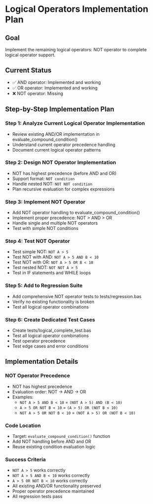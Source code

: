 # Logical Operators Implementation Plan

## Goal
Implement the remaining logical operators: NOT operator to complete logical operator support.

## Current Status
- ✅ AND operator: Implemented and working
- ✅ OR operator: Implemented and working  
- ❌ NOT operator: Missing

## Step-by-Step Implementation Plan

### Step 1: Analyze Current Logical Operator Implementation
- Review existing AND/OR implementation in evaluate_compound_condition()
- Understand current operator precedence handling
- Document current logical operator patterns

### Step 2: Design NOT Operator Implementation
- NOT has highest precedence (before AND and OR)
- Support format: `NOT condition`
- Handle nested NOT: `NOT NOT condition`
- Plan recursive evaluation for complex expressions

### Step 3: Implement NOT Operator
- Add NOT operator handling to evaluate_compound_condition()
- Implement proper precedence: NOT > AND > OR
- Handle single and multiple NOT operators
- Test with simple NOT conditions

### Step 4: Test NOT Operator
- Test simple NOT: `NOT A > 5`
- Test NOT with AND: `NOT A > 5 AND B < 10`
- Test NOT with OR: `NOT A > 5 OR B < 10`
- Test nested NOT: `NOT NOT A > 5`
- Test in IF statements and WHILE loops

### Step 5: Add to Regression Suite
- Add comprehensive NOT operator tests to tests/regression.bas
- Verify no existing functionality is broken
- Test all logical operator combinations

### Step 6: Create Dedicated Test Cases
- Create tests/logical_complete_test.bas
- Test all logical operator combinations
- Test operator precedence
- Test edge cases and error conditions

## Implementation Details

### NOT Operator Precedence
- NOT has highest precedence
- Evaluation order: NOT → AND → OR
- Examples:
  - `NOT A > 5 AND B < 10` = `(NOT A > 5) AND (B < 10)`
  - `A > 5 OR NOT B < 10` = `(A > 5) OR (NOT B < 10)`
  - `NOT A > 5 OR NOT B < 10` = `(NOT A > 5) OR (NOT B < 10)`

### Code Location
- Target: `evaluate_compound_condition()` function
- Add NOT handling before AND and OR
- Reuse existing condition evaluation logic

### Success Criteria
- `NOT A > 5` works correctly
- `NOT A > 5 AND B < 10` works correctly
- `A > 5 OR NOT B < 10` works correctly
- All existing AND/OR functionality preserved
- Proper operator precedence maintained
- All regression tests pass

